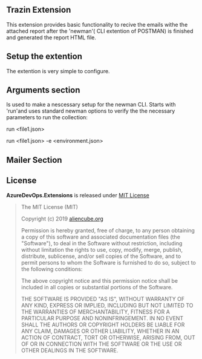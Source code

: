 ## Trazin Extension ##

This extension provides basic functionality to recive the emails withe the attached report after the 'newman'( CLI extention of POSTMAN) is finished and generated the report HTML file.

## Setup the extention ##
The extention is very simple to configure. 

## Arguments section ##

Is used to make a nescessary setup for the newman CLI. 
Starts with 'run'and uses standard newman options to verify the the necessary parameters to run the collection:

run <file1.json>

run <file1.json> -e <environment.json> 

## Mailer Section ##

## License ##

**AzureDevOps.Extensions** is released under [MIT License](http://opensource.org/licenses/MIT)

> The MIT License (MIT)
>
> Copyright (c) 2019 [aliencube.org](https://aliencube.org)
> 
> Permission is hereby granted, free of charge, to any person obtaining a copy of this software and associated documentation files (the "Software"), to deal in the Software without restriction, including without limitation the rights to use, copy, modify, merge, publish, distribute, sublicense, and/or sell copies of the Software, and to permit persons to whom the Software is furnished to do so, subject to the following conditions:
> 
> The above copyright notice and this permission notice shall be included in all copies or substantial portions of the Software.
> 
> THE SOFTWARE IS PROVIDED "AS IS", WITHOUT WARRANTY OF ANY KIND, EXPRESS OR IMPLIED, INCLUDING BUT NOT LIMITED TO THE WARRANTIES OF MERCHANTABILITY, FITNESS FOR A PARTICULAR PURPOSE AND NONINFRINGEMENT. IN NO EVENT SHALL THE AUTHORS OR COPYRIGHT HOLDERS BE LIABLE FOR ANY CLAIM, DAMAGES OR OTHER LIABILITY, WHETHER IN AN ACTION OF CONTRACT, TORT OR OTHERWISE, ARISING FROM, OUT OF OR IN CONNECTION WITH THE SOFTWARE OR THE USE OR OTHER DEALINGS IN THE SOFTWARE.
